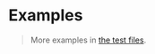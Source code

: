 # Examples

> More examples in [the test files](https://github.com/string-plumbing/join/tree/main/test/src).
